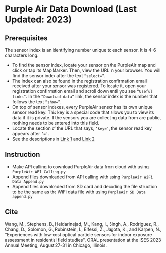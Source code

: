 # Purple Air Data Download (Last Updated: 2023)

## Prerequisites
The sensor index is an identifying number unique to each sensor. It is 4-6 characters long.

* To find the sensor index, locate your sensor on the PurpleAir map and click or tap its Map Marker. Then, view the URL in your browser. You will find the sensor index after the text `“select=”`.
* The index can also be found in the registration confirmation email received after your sensor was registered. To locate it, open your registration confirmation email and scroll down until you see `“Useful links”`. In the `“Download data”` link, the sensor index is the number that follows the text `“show=”`.
* On top of sensor indexes, every PurpleAir sensor has its own unique sensor read key. This key is a special code that allows you to view its data if it is private. If the sensors you are collecting data from are public, nothing needs to be entered into this field.
* Locate the section of the URL that says, `‘key=’`, the sensor read key appears after `‘=’`.
* See the descriptions in [Link 1](https://community.purpleair.com/t/making-api-calls-with-the-purpleair-api/180) and [Link 2](https://community.purpleair.com/t/sensor-index/4000)


## Instruction
* Make API calling to download PurpleAir data from cloud with using `PurpleAir API Calling.py`
* Append files downloaded from API calling with using `PurpleAir WiFi Data Append.py`
* Append files downloaded from SD card and decoding the file struction to be the same as the WiFi data file with using `PurpleAir SD Data append.py`

## Cite
Wang, M., Stephens, B., Heidarinejad, M., Kang, I., Singh, A., Rodriguez, R., Chang, D., Solomon, G., Rubinstein, I., Elfessi, Z., Jagota, K., and Karpen, N., "Experiences with low-cost optical particle sensors for indoor exposure assessment in residential field studies", ORAL presentation at the ISES 2023 Annual Meeting, August 27-31 in Chicago, Illinois.

